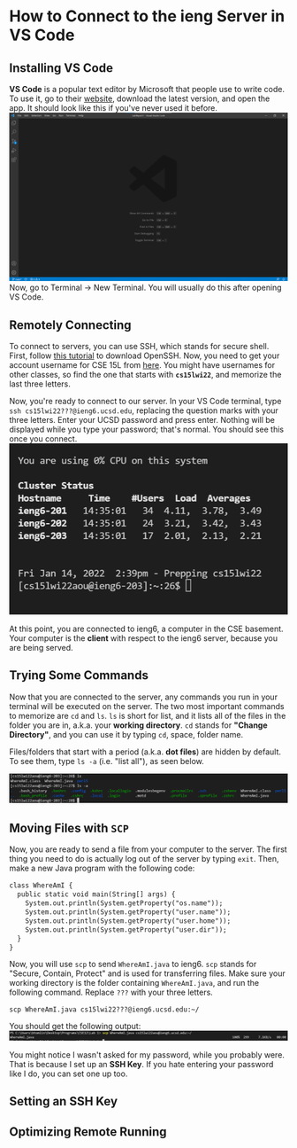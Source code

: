 # How to Connect to the ieng Server in VS Code

## Installing VS Code

**VS Code** is a popular text editor by Microsoft that people use to write code. To use it, go to their [website](https://code.visualstudio.com/),  download the latest version, and open the app. It should look like this if you've never used it before.
![vscode.png](vscode.png)
Now, go to Terminal -> New Terminal. You will usually do this after opening VS Code.

## Remotely Connecting

To connect to servers, you can use SSH, which stands for secure shell. First, follow [this tutorial](https://docs.microsoft.com/en-us/windows-server/administration/openssh/openssh_install_firstuse) to download OpenSSH. Now, you need to get your account username for CSE 15L from [here](https://sdacs.ucsd.edu/~icc/index.php). You might have usernames for other classes, so find the one that starts with **`cs15lwi22`**, and memorize the last three letters.

Now, you're ready to connect to our server. In your VS Code terminal, type `ssh cs15lwi22???@ieng6.ucsd.edu`, replacing the question marks with your three letters. Enter your UCSD password and press enter. Nothing will be displayed while you type your password; that's normal. You should see this once you connect.
![server-login.png](server-login.png)

At this point, you are connected to ieng6, a computer in the CSE basement. Your computer is the **client** with respect to the ieng6 server, because you are being served.

## Trying Some Commands

Now that you are connected to the server, any commands you run in your terminal will be executed on the server. The two most important commands to memorize are `cd` and `ls`. `ls` is short for list, and it lists all of the files in the folder you are in, a.k.a. your **working directory**. `cd` stands for **"Change Directory"**, and you can use it by typing `cd`, space, folder name. 

Files/folders that start with a period (a.k.a. **dot files**) are hidden by default. To see them, type `ls -a` (i.e. "list all"), as seen below.

![dot-files.png](dot-files.png)

## Moving Files with `SCP`

Now, you are ready to send a file from your computer to the server. The first thing you need to do is actually log out of the server by typing `exit`. Then, make a new Java program with the following code: 
```
class WhereAmI {
  public static void main(String[] args) {
    System.out.println(System.getProperty("os.name"));
    System.out.println(System.getProperty("user.name"));
    System.out.println(System.getProperty("user.home"));
    System.out.println(System.getProperty("user.dir"));
  }
}
```
Now, you will use `scp` to send `WhereAmI.java` to ieng6. `scp` stands for "Secure, Contain, Protect" and is used for transferring files. Make sure your working directory is the folder containing `WhereAmI.java`, and run the following command. Replace `???` with your three letters.
```
scp WhereAmI.java cs15lwi22???@ieng6.ucsd.edu:~/
```
You should get the following output:
![scp.png](scp.png)

You might notice I wasn't asked for my password, while you probably were. That is because I set up an **SSH Key**. If you hate entering your password like I do, you can set one up too.

## Setting an SSH Key



## Optimizing Remote Running


